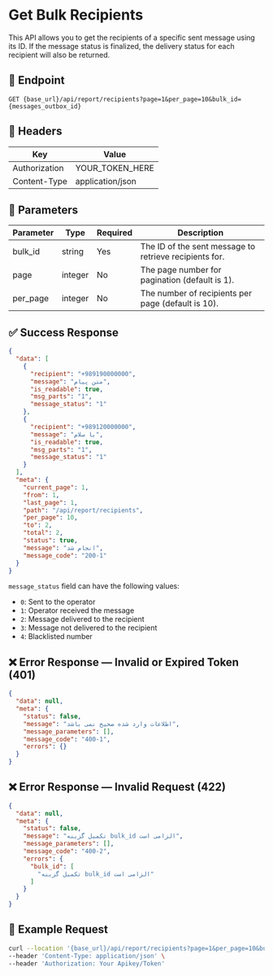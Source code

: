 # Get Bulk Recipients
This API allows you to get the recipients of a specific sent message using its ID. If the message status is finalized, the delivery status for each recipient will also be returned.

## 📍 Endpoint

```
GET {base_url}/api/report/recipients?page=1&per_page=10&bulk_id={messages_outbox_id}
```

## 🧾 Headers

| Key | Value |
| --- | ----- |
| Authorization | YOUR_TOKEN_HERE |
| Content-Type | application/json |

## 📝 Parameters

| Parameter | Type | Required | Description |
| --------- | ---- | -------- | ----------- |
| bulk_id   | string | Yes      | The ID of the sent message to retrieve recipients for. |
| page      | integer | No       | The page number for pagination (default is 1). |
| per_page  | integer | No       | The number of recipients per page (default is 10). |

## ✅ Success Response

```json
{
  "data": [
    {
      "recipient": "+989190000000",
      "message": "متن پیام",
      "is_readable": true,
      "msg_parts": "1",
      "message_status": "1"
    },
    {
      "recipient": "+989120000000",
      "message": "با سلام",
      "is_readable": true,
      "msg_parts": "1",
      "message_status": "1"
    }
  ],
  "meta": {
    "current_page": 1,
    "from": 1,
    "last_page": 1,
    "path": "/api/report/recipients",
    "per_page": 10,
    "to": 2,
    "total": 2,
    "status": true,
    "message": "انجام شد",
    "message_code": "200-1"
  }
}
```
`message_status` field can have the following values:

- `0`: Sent to the operator
- `1`: Operator received the message
- `2`: Message delivered to the recipient
- `3`: Message not delivered to the recipient
- `4`: Blacklisted number

## ❌ Error Response — Invalid or Expired Token (401)

```json
{
  "data": null,
  "meta": {
    "status": false,
    "message": "اطلاعات وارد شده صحیح نمی باشد",
    "message_parameters": [],
    "message_code": "400-1",
    "errors": {}
  }
}
```

## ❌ Error Response — Invalid Request (422)

```json
{
  "data": null,
  "meta": {
    "status": false,
    "message": "تکمیل گزینه bulk_id الزامی است",
    "message_parameters": [],
    "message_code": "400-2",
    "errors": {
      "bulk_id": [
        "تکمیل گزینه bulk_id الزامی است"
      ]
    }
  }
}
```

## 🧪 Example Request

```bash
curl --location '{base_url}/api/report/recipients?page=1&per_page=10&bulk_id={messages_outbox_id}' \
--header 'Content-Type: application/json' \
--header 'Authorization: Your Apikey/Token' 
```
